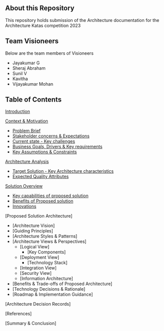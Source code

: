 ## About this Repository
This repository holds submission of the Architecture documentation for the Architecture Katas competition 2023

## Team Visioneers
Below are the team members of Visioneers
- Jayakumar G
- Sheraj Abraham
- Sunil V
- Kavitha 
- Vijayakumar Mohan

## Table of Contents

[Introduction](introduction.md)

[Context & Motivation](1.context_and_motivation/README.md)

- [Problem Brief](1.context_and_motivation/README.md#problem-brief)
- [Stakeholder concerns & Expectations](1.context_and_motivation/README.md#stakeholder-concerns--expectations)
- [Current state - Key challenges](1.context_and_motivation/README.md#current-state-key-challenges)
- [Business Goals, Drivers & Key requirements](1.context_and_motivation/README.md#business-goals)
- [Key Assumptions & Constraints](1.context_and_motivation/README.md#key-assumptions--constraints)

[Architecture Analysis](2.architecture_analysis/README.md)

- [Target Solution - Key Architecture characteristics](2.architecture_analysis/target_solution_key_architecture_characteristics.md)
- [Expected Quality Attributes](2.architecture_analysis/expected_quality_attributes.md)

[Solution Overview](3.solution_overview/README.md)

- [Key capabilities of proposed solution](3.solution_overview/README.md#key-capabilities-of-proposed-solution)
- [Benefits of Proposed solution](3.solution_overview/README.md#benefits-of-proposed-solution)
- [Innovations](3.solution_overview/README.md#innovations)

[Proposed Solution Architecture]
- [Architecture Vision]
- [Guiding Principles]
- [Architecture Styles & Patterns]
- [Architecture Views & Perspectives]
  - [Logical View]
    - [Key Components]
  - [Deployment View]
    - [Technology Stack]
  - [Integration View]
  - [Security View]
  - [Information Architecture]
- [Benefits & Trade-offs of Proposed Architecture]
- [Technology Decisions & Rationale]
- [Roadmap & Implementation Guidance]

[Architecture Decision Records]

[References]

[Summary & Conclusion]



